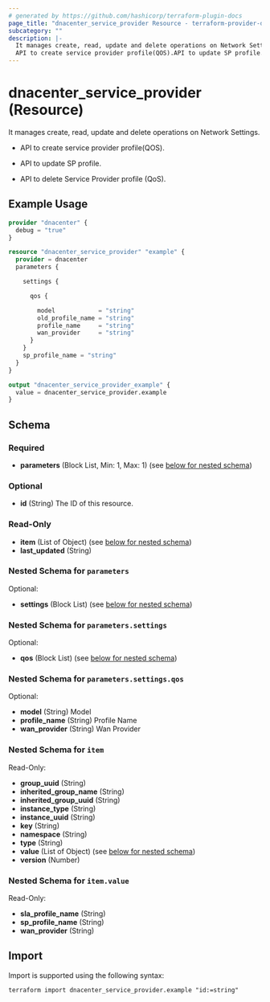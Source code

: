 ```yaml
---
# generated by https://github.com/hashicorp/terraform-plugin-docs
page_title: "dnacenter_service_provider Resource - terraform-provider-dnacenter"
subcategory: ""
description: |-
  It manages create, read, update and delete operations on Network Settings.
  API to create service provider profile(QOS).API to update SP profile.API to delete Service Provider profile (QoS).
---
```


# dnacenter_service_provider (Resource)

It manages create, read, update and delete operations on Network Settings.

- API to create service provider profile(QOS).

- API to update SP profile.

- API to delete Service Provider profile (QoS).

## Example Usage

```terraform
provider "dnacenter" {
  debug = "true"
}

resource "dnacenter_service_provider" "example" {
  provider = dnacenter
  parameters {

    settings {

      qos {

        model            = "string"
        old_profile_name = "string"
        profile_name     = "string"
        wan_provider     = "string"
      }
    }
    sp_profile_name = "string"
  }
}

output "dnacenter_service_provider_example" {
  value = dnacenter_service_provider.example
}
```

<!-- schema generated by tfplugindocs -->
## Schema

### Required

- **parameters** (Block List, Min: 1, Max: 1) (see [below for nested schema](#nestedblock--parameters))

### Optional

- **id** (String) The ID of this resource.

### Read-Only

- **item** (List of Object) (see [below for nested schema](#nestedatt--item))
- **last_updated** (String)

<a id="nestedblock--parameters"></a>
### Nested Schema for `parameters`

Optional:

- **settings** (Block List) (see [below for nested schema](#nestedblock--parameters--settings))

<a id="nestedblock--parameters--settings"></a>
### Nested Schema for `parameters.settings`

Optional:

- **qos** (Block List) (see [below for nested schema](#nestedblock--parameters--settings--qos))

<a id="nestedblock--parameters--settings--qos"></a>
### Nested Schema for `parameters.settings.qos`

Optional:

- **model** (String) Model
- **profile_name** (String) Profile Name
- **wan_provider** (String) Wan Provider




<a id="nestedatt--item"></a>
### Nested Schema for `item`

Read-Only:

- **group_uuid** (String)
- **inherited_group_name** (String)
- **inherited_group_uuid** (String)
- **instance_type** (String)
- **instance_uuid** (String)
- **key** (String)
- **namespace** (String)
- **type** (String)
- **value** (List of Object) (see [below for nested schema](#nestedobjatt--item--value))
- **version** (Number)

<a id="nestedobjatt--item--value"></a>
### Nested Schema for `item.value`

Read-Only:

- **sla_profile_name** (String)
- **sp_profile_name** (String)
- **wan_provider** (String)

## Import

Import is supported using the following syntax:

```shell
terraform import dnacenter_service_provider.example "id:=string"
```
